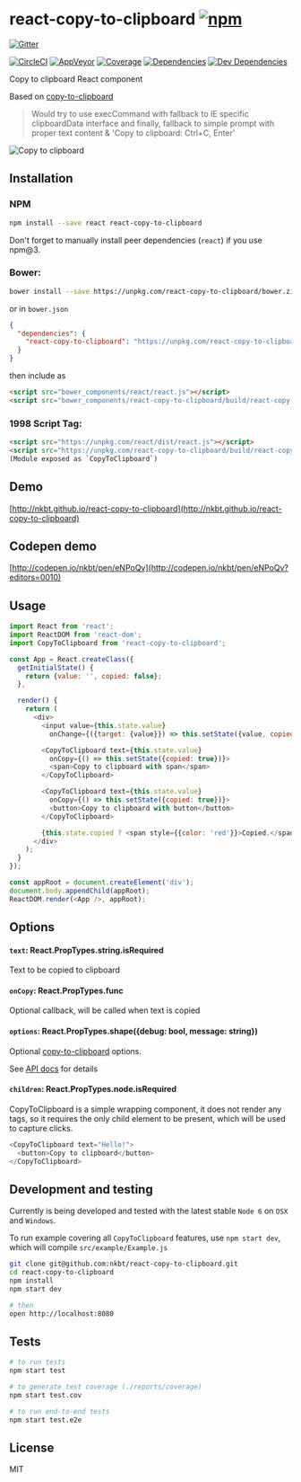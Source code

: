 # react-copy-to-clipboard [![npm](https://img.shields.io/npm/v/react-copy-to-clipboard.svg?style=flat-square)](https://www.npmjs.com/package/react-copy-to-clipboard)

[![Gitter](https://img.shields.io/gitter/room/nkbt/help.svg?style=flat-square)](https://gitter.im/nkbt/help)

[![CircleCI](https://img.shields.io/circleci/project/nkbt/react-copy-to-clipboard.svg?style=flat-square&label=nix-build)](https://circleci.com/gh/nkbt/react-copy-to-clipboard)
[![AppVeyor](https://img.shields.io/appveyor/ci/nkbt/react-copy-to-clipboard.svg?style=flat-square&label=win-build)](https://ci.appveyor.com/project/nkbt/react-copy-to-clipboard)
[![Coverage](https://img.shields.io/codecov/c/github/nkbt/react-copy-to-clipboard.svg?style=flat-square)](https://codecov.io/github/nkbt/react-copy-to-clipboard?branch=master)
[![Dependencies](https://img.shields.io/david/nkbt/react-copy-to-clipboard.svg?style=flat-square)](https://david-dm.org/nkbt/react-copy-to-clipboard)
[![Dev Dependencies](https://img.shields.io/david/dev/nkbt/react-copy-to-clipboard.svg?style=flat-square)](https://david-dm.org/nkbt/react-copy-to-clipboard#info=devDependencies)

Copy to clipboard React component

Based on [copy-to-clipboard](https://npm.im/copy-to-clipboard)

> Would try to use execCommand with fallback to IE specific clipboardData interface and finally, fallback to simple prompt with proper text content & 'Copy to clipboard: Ctrl+C, Enter'


![Copy to clipboard](https://cdn.rawgit.com/nkbt/react-copy-to-clipboard/master/src/example/copy-to-clipboard.gif)


## Installation

### NPM

```sh
npm install --save react react-copy-to-clipboard
```

Don't forget to manually install peer dependencies (`react`) if you use npm@3.


### Bower:
```sh
bower install --save https://unpkg.com/react-copy-to-clipboard/bower.zip
```

or in `bower.json`

```json
{
  "dependencies": {
    "react-copy-to-clipboard": "https://unpkg.com/react-copy-to-clipboard/bower.zip"
  }
}
```

then include as
```html
<script src="bower_components/react/react.js"></script>
<script src="bower_components/react-copy-to-clipboard/build/react-copy-to-clipboard.js"></script>
```


### 1998 Script Tag:
```html
<script src="https://unpkg.com/react/dist/react.js"></script>
<script src="https://unpkg.com/react-copy-to-clipboard/build/react-copy-to-clipboard.js"></script>
(Module exposed as `CopyToClipboard`)
```


## Demo

[http://nkbt.github.io/react-copy-to-clipboard](http://nkbt.github.io/react-copy-to-clipboard)

## Codepen demo

[http://codepen.io/nkbt/pen/eNPoQv](http://codepen.io/nkbt/pen/eNPoQv?editors=0010)

## Usage
```js
import React from 'react';
import ReactDOM from 'react-dom';
import CopyToClipboard from 'react-copy-to-clipboard';

const App = React.createClass({
  getInitialState() {
    return {value: '', copied: false};
  },

  render() {
    return (
      <div>
        <input value={this.state.value}
          onChange={({target: {value}}) => this.setState({value, copied: false})} />

        <CopyToClipboard text={this.state.value}
          onCopy={() => this.setState({copied: true})}>
          <span>Copy to clipboard with span</span>
        </CopyToClipboard>

        <CopyToClipboard text={this.state.value}
          onCopy={() => this.setState({copied: true})}>
          <button>Copy to clipboard with button</button>
        </CopyToClipboard>

        {this.state.copied ? <span style={{color: 'red'}}>Copied.</span> : null}
      </div>
    );
  }
});

const appRoot = document.createElement('div');
document.body.appendChild(appRoot);
ReactDOM.render(<App />, appRoot);
```

## Options


#### `text`: React.PropTypes.string.isRequired

Text to be copied to clipboard


#### `onCopy`: React.PropTypes.func

Optional callback, will be called when text is copied



#### `options`: React.PropTypes.shape({debug: bool, message: string})

Optional [copy-to-clipboard](https://npm.im/copy-to-clipboard) options.

See [API docs](https://npm.im/copy-to-clipboard#api) for details

#### `children`: React.PropTypes.node.isRequired

CopyToClipboard is a simple wrapping component, it does not render any tags, so it requires the only child element to be present, which will be used to capture clicks.

```js
<CopyToClipboard text="Hello!">
  <button>Copy to clipboard</button>
</CopyToClipboard>
```

## Development and testing

Currently is being developed and tested with the latest stable `Node 6` on `OSX` and `Windows`.

To run example covering all `CopyToClipboard` features, use `npm start dev`, which will compile `src/example/Example.js`

```bash
git clone git@github.com:nkbt/react-copy-to-clipboard.git
cd react-copy-to-clipboard
npm install
npm start dev

# then
open http://localhost:8080
```

## Tests

```bash
# to run tests
npm start test

# to generate test coverage (./reports/coverage)
npm start test.cov

# to run end-to-end tests
npm start test.e2e
```

## License

MIT
